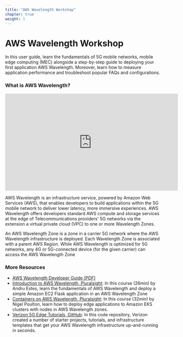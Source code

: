 ```yaml
---
title: "AWS Wavelength Workshop"
chapter: true
weight: 1
---
```


# AWS Wavelength Workshop

In this user guide, learn the fundamentals of 5G mobile networks, mobile edge computing (MEC) alongside a step-by-step guide to deploying your first application AWS Wavelength. Moreover, learn how to measure application performance and troubleshoot popular FAQs and configurations.

### What is AWS Wavelength?
<div>
<iframe width="560" height="315" src="https://www.youtube.com/embed/EhMqwPqPzcY" title="Introduction to AWS Wavelength" frameborder="0" allow="accelerometer; autoplay; clipboard-write; encrypted-media; gyroscope; picture-in-picture; web-share" allowfullscreen></iframe>
</div>

AWS Wavelength is an infrastructure service, powered by Amazon Web Services (AWS), that enables developers to build applications within the 5G mobile network to deliver lower latency, more immersive experiences. AWS Wavelength offers developers standard AWS compute and storage services at the edge of Telecommunications providers' 5G networks via the extension a virtual private cloud (VPC) to one or more Wavelength Zones. 

An AWS Wavelength Zone is a zone in a carrier 5G network where the AWS Wavelength infrastructure is deployed. Each Wavelength Zone is associated with a parent AWS Region. While AWS Wavelength is optimized for 5G networks, any 4G or 5G-connected device (for the given carrier) can access the AWS Wavelength Zone


### More Resources
- [AWS Wavelength Developer Guide (PDF)](https://docs.aws.amazon.com/pdfs/wavelength/latest/developerguide/aws-wavelength-developer-guide.pdf)
- [Introduction to AWS Wavelength, Pluralsight](https://www.pluralsight.com/courses/aws-wavelength-introduction): In this course (26min) by Andru Estes, learn the fundamentals of AWS Wavelength and deploy a simple Amazon EC2 Flask application in an AWS Wavelength Zone
- [Containers on AWS Wavelength, Pluralsight](https://www.pluralsight.com/courses/containers-aws-wavelength): In this course (32min) by Nigel Poulton, learn how to deploy edge applications to Amazon EKS clusters with nodes in AWS Wavelength zones.
- [Verizon 5G Edge Tutorials, GitHub](https://github.com/Verizon/5GEdgeTutorials/): In this code repository, Verizon created a number of starter projects, tutorials, and infrastructure templates that get your AWS Wavelength infrastructure up-and-running in seconds.
